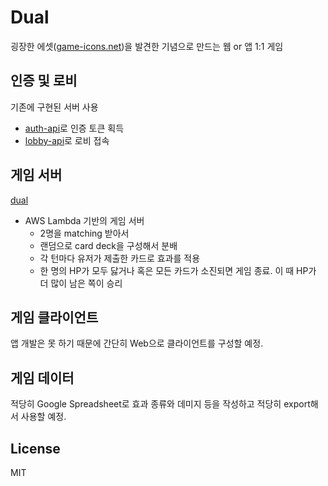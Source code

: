 # Dual

굉장한 에셋([game-icons.net](https://game-icons.net/))을 발견한 기념으로 만드는 웹 or 앱 1:1 게임

## 인증 및 로비

기존에 구현된 서버 사용

- [auth-api](https://github.com/yingyeothon/auth-api/)로 인증 토큰 획득
- [lobby-api](https://github.com/yingyeothon/lobby-api/)로 로비 접속

## 게임 서버

[dual](https://github.com/lacti/dual)

- AWS Lambda 기반의 게임 서버
  - 2명을 matching 받아서
  - 랜덤으로 card deck을 구성해서 분배
  - 각 턴마다 유저가 제출한 카드로 효과를 적용
  - 한 명의 HP가 모두 닳거나 혹은 모든 카드가 소진되면 게임 종료. 이 때 HP가 더 많이 남은 쪽이 승리

## 게임 클라이언트

앱 개발은 못 하기 때문에 간단히 Web으로 클라이언트를 구성할 예정.

## 게임 데이터

적당히 Google Spreadsheet로 효과 종류와 데미지 등을 작성하고 적당히 export해서 사용할 예정.

## License

MIT

